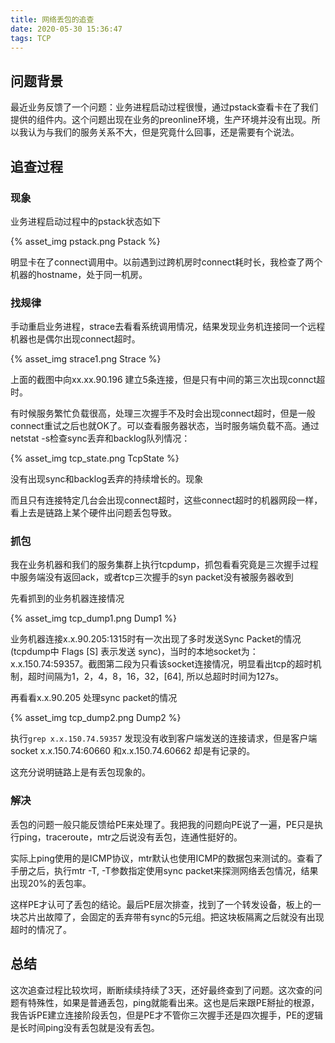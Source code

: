 ```yaml
---
title: 网络丢包的追查
date: 2020-05-30 15:36:47
tags: TCP
---
```




## 问题背景

最近业务反馈了一个问题：业务进程启动过程很慢，通过pstack查看卡在了我们提供的组件内。这个问题出现在业务的preonline环境，生产环境并没有出现。所以我认为与我们的服务关系不大，但是究竟什么回事，还是需要有个说法。

## 追查过程

### 现象

业务进程启动过程中的pstack状态如下

<!--more-->

{% asset_img  pstack.png Pstack %}

明显卡在了connect调用中。以前遇到过跨机房时connect耗时长，我检查了两个机器的hostname，处于同一机房。

### 找规律

手动重启业务进程，strace去看看系统调用情况，结果发现业务机连接同一个远程机器也是偶尔出现connect超时。

{% asset_img strace1.png Strace %}

上面的截图中向xx.xx.90.196 建立5条连接，但是只有中间的第三次出现connct超时。

有时候服务繁忙负载很高，处理三次握手不及时会出现connect超时，但是一般connect重试之后也就OK了。可以查看服务器状态，当时服务端负载不高。通过netstat -s检查sync丢弃和backlog队列情况：

{% asset_img tcp_state.png TcpState %}

没有出现sync和backlog丢弃的持续增长的。现象

而且只有连接特定几台会出现connect超时，这些connect超时的机器网段一样，看上去是链路上某个硬件出问题丢包导致。

### 抓包

我在业务机器和我们的服务集群上执行tcpdump，抓包看看究竟是三次握手过程中服务端没有返回ack，或者tcp三次握手的syn packet没有被服务器收到

先看抓到的业务机器连接情况

{% asset_img tcp_dump1.png Dump1 %}

业务机器连接x.x.90.205:1315时有一次出现了多时发送Sync Packet的情况(tcpdump中 Flags [S] 表示发送 sync)，当时的本地socket为： x.x.150.74:59357。截图第二段为只看该socket连接情况，明显看出tcp的超时机制，超时间隔为1，2，4，8，16，32，[64], 所以总超时时间为127s。

再看看x.x.90.205 处理sync packet的情况

{% asset_img tcp_dump2.png Dump2 %}

执行`grep x.x.150.74.59357` 发现没有收到客户端发送的连接请求，但是客户端socket x.x.150.74:60660 和x.x.150.74.60662 却是有记录的。

这充分说明链路上是有丢包现象的。

### 解决

丢包的问题一般只能反馈给PE来处理了。我把我的问题向PE说了一遍，PE只是执行ping，traceroute，mtr之后说没有丢包，连通性挺好的。

实际上ping使用的是ICMP协议，mtr默认也使用ICMP的数据包来测试的。查看了手册之后，执行mtr -T, -T参数指定使用sync packet来探测网络丢包情况，结果出现20%的丢包率。

这样PE才认可了丢包的结论。最后PE层次排查，找到了一个转发设备，板上的一块芯片出故障了，会固定的丢弃带有sync的5元组。把这块板隔离之后就没有出现超时的情况了。

## 总结

这次追查过程比较坎坷，断断续续持续了3天，还好最终查到了问题。这次查的问题有特殊性，如果是普通丢包，ping就能看出来。这也是后来跟PE掰扯的根源，我告诉PE建立连接阶段丢包，但是PE才不管你三次握手还是四次握手，PE的逻辑是长时间ping没有丢包就是没有丢包。

